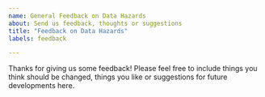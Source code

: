 ```yaml
---
name: General Feedback on Data Hazards
about: Send us feedback, thoughts or suggestions
title: "Feedback on Data Hazards"
labels: feedback

---
```


Thanks for giving us some feedback! 
Please feel free to include things you think should be changed, things you like or suggestions for future developments here. 
